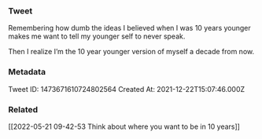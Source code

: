 ### Tweet
Remembering how dumb the ideas I believed when I was 10 years younger
makes me want to tell my younger self to never speak.

Then I realize I’m the 10 year younger version of myself a decade from now.

### Metadata
Tweet ID: 1473671610724802564
Created At: 2021-12-22T15:07:46.000Z

### Related
[[2022-05-21 09-42-53 Think about where you want to be in 10 years]]

